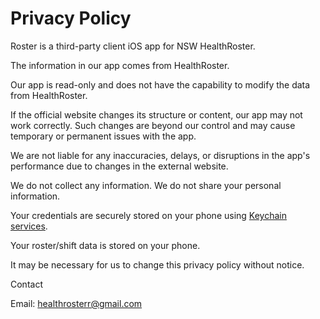 # Privacy Policy

Roster is a third-party client iOS app for NSW HealthRoster.

The information in our app comes from HealthRoster.

<!-- We do not control this website, so we cannot guarantee the accuracy or timeliness of the data. -->

Our app is read-only and does not have the capability to modify the data from HealthRoster.

If the official website changes its structure or content, our app may not work correctly.
Such changes are beyond our control and may cause temporary or permanent issues with the app.

We are not liable for any inaccuracies, delays, or disruptions in the app's performance due to changes in the external website.

We do not collect any information.
We do not share your personal information.

Your credentials are securely stored on your phone using [Keychain services](<https://en.m.wikipedia.org/wiki/Keychain_(software)>).

Your roster/shift data is stored on your phone.

It may be necessary for us to change this privacy policy without notice.

Contact

Email: healthrosterr@gmail.com
